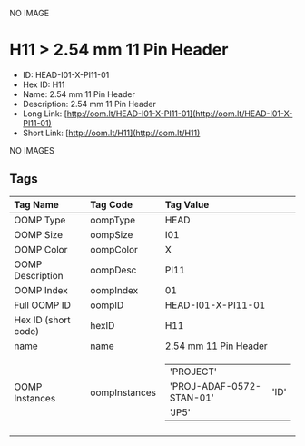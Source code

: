 


  
NO IMAGE  
# H11 > 2.54 mm 11 Pin Header

- ID: HEAD-I01-X-PI11-01
- Hex ID: H11
- Name: 2.54 mm 11 Pin Header
- Description: 2.54 mm 11 Pin Header
- Long Link: [http://oom.lt/HEAD-I01-X-PI11-01](http://oom.lt/HEAD-I01-X-PI11-01)
- Short Link: [http://oom.lt/H11](http://oom.lt/H11)
  
NO IMAGES  
## Tags
  

|Tag Name|Tag Code|Tag Value|
| :--- | :--- | :--- |
|OOMP Type|oompType|HEAD|
|OOMP Size|oompSize|I01|
|OOMP Color|oompColor|X|
|OOMP Description|oompDesc|PI11|
|OOMP Index|oompIndex|01|
|Full OOMP ID|oompID|HEAD-I01-X-PI11-01|
|Hex ID (short code)|hexID|H11|
|name|name|2.54 mm 11 Pin Header|
|OOMP Instances|oompInstances|<table><tr><td>'PROJECT'</td></tr><tr><td> 'PROJ-ADAF-0572-STAN-01'</td><td> 'ID'</td></tr><tr><td> 'JP5'</td></tr></table>|
||||
